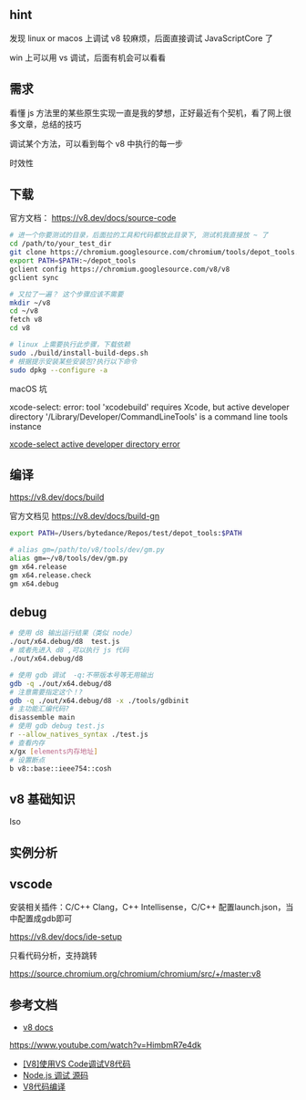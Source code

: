 ## hint

发现 linux or macos 上调试 v8 较麻烦，后面直接调试 JavaScriptCore 了

win 上可以用 vs 调试，后面有机会可以看看

## 需求

看懂 js 方法里的某些原生实现一直是我的梦想，正好最近有个契机，看了网上很多文章，总结的技巧

调试某个方法，可以看到每个 v8 中执行的每一步

时效性

## 下载

官方文档： https://v8.dev/docs/source-code

```sh
# 进一个你要测试的目录，后面拉的工具和代码都放此目录下, 测试机我直接放 ~ 了
cd /path/to/your_test_dir
git clone https://chromium.googlesource.com/chromium/tools/depot_tools.git
export PATH=$PATH:~/depot_tools
gclient config https://chromium.googlesource.com/v8/v8
gclient sync

# 又拉了一遍？ 这个步骤应该不需要
mkdir ~/v8
cd ~/v8
fetch v8
cd v8

# linux 上需要执行此步骤，下载依赖
sudo ./build/install-build-deps.sh
# 根据提示安装某些安装包?执行以下命令
sudo dpkg --configure -a
```

macOS 坑

xcode-select: error: tool 'xcodebuild' requires Xcode, but active developer directory '/Library/Developer/CommandLineTools' is a command line tools instance 

[xcode-select active developer directory error](https://stackoverflow.com/questions/17980759/xcode-select-active-developer-directory-error)


## 编译

https://v8.dev/docs/build

官方文档见 https://v8.dev/docs/build-gn

```sh
export PATH=/Users/bytedance/Repos/test/depot_tools:$PATH

# alias gm=/path/to/v8/tools/dev/gm.py
alias gm=~/v8/tools/dev/gm.py
gm x64.release
gm x64.release.check
gm x64.debug
```

## debug
```sh
# 使用 d8 输出运行结果（类似 node）
./out/x64.debug/d8  test.js
# 或者先进入 d8 ,可以执行 js 代码
./out/x64.debug/d8

# 使用 gdb 调试  -q:不带版本号等无用输出
gdb -q ./out/x64.debug/d8
# 注意需要指定这个！?
gdb -q ./out/x64.debug/d8 -x ./tools/gdbinit 
# 主功能汇编代码?
disassemble main
# 使用 gdb debug test.js
r --allow_natives_syntax ./test.js
# 查看内存
x/gx [elements内存地址]
# 设置断点
b v8::base::ieee754::cosh
```

## v8 基础知识

Iso

## 实例分析





## vscode

安装相关插件：C/C++ Clang，C++ Intellisense，C/C++
配置launch.json，当中配置成gdb即可

https://v8.dev/docs/ide-setup

只看代码分析，支持跳转

https://source.chromium.org/chromium/chromium/src/+/master:v8

## 参考文档

- [v8 docs](https://v8.dev/docs)

https://www.youtube.com/watch?v=HimbmR7e4dk

- [[V8]使用VS Code调试V8代码](http://www.lichen.in/2018/11/21/v8-shi-yong-vs-code/)
- [Node.js 调试 源码](https://juejin.im/post/5cc5141ce51d456e3e7a3be2)
- [V8代码编译](https://v8.dev/docs/build)